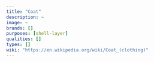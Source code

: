 ```yaml
---
title: "Coat"
description: ~
image: ~
brands: []
purposes: [shell-layer]
qualities: []
types: []
wiki: "https://en.wikipedia.org/wiki/Coat_(clothing)"
---
```

